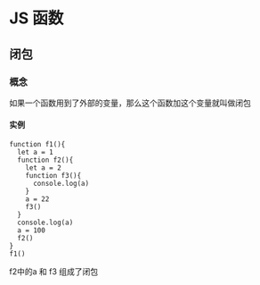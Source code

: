 # JS 函数
## 闭包
### 概念
如果一个函数用到了外部的变量，那么这个函数加这个变量就叫做闭包
#### 实例
```
function f1(){
  let a = 1
  function f2(){
    let a = 2
    function f3(){
      console.log(a)
    }
    a = 22
    f3()
  }
  console.log(a)
  a = 100
  f2()
}
f1()
```
 f2中的a 和 f3 组成了闭包



